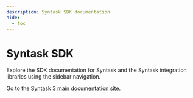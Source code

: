 ```yaml
---
description: Syntask SDK documentation
hide:
  - toc
---
```


# Syntask SDK

Explore the SDK documentation for Syntask and the Syntask integration libraries using the sidebar navigation.

Go to the [Syntask 3 main documentation site](https://docs-3.syntask.khulnasoft.com/).
